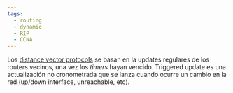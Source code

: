 ```yaml
---
tags:
  - routing
  - dynamic
  - RIP
  - CCNA
---
```


Los [distance vector protocols](distance%20vector%20protocols.md)  se basan en la updates regulares de los routers vecinos, una vez los _timers_ hayan vencido. 
Triggered update es una actualización no cronometrada que se lanza cuando ocurre un cambio en la red (up/down interface, unreachable, etc).